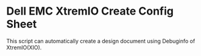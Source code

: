 # Dell EMC XtremIO Create Config Sheet
 
This script can automatically create a design document using Debuginfo of XtremIO(XIO).
